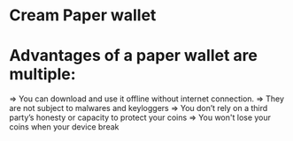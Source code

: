 # Cream Paper wallet


# Advantages of a paper wallet are multiple:
⇒ You can download and use it offline without internet connection.
⇒ They are not subject to malwares and keyloggers
⇒ You don’t rely on a third party’s honesty or capacity to protect your coins
⇒ You won't lose your coins when your device break

